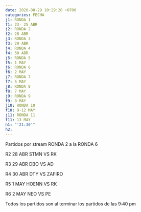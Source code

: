```yaml
---
date: 2020-08-29 10:29:20 +0700
categories: FECHA
j1: RONDA 1
f1: 23- 25 ABR
j2: RONDA 2
f2: 28 ABR
j3: RONDA 3
f3: 29 ABR
j4: RONDA 4
f4: 30 ABR
j5: RONDA 5
f5: 1 MAY
j6: RONDA 6
f6: 2 MAY
j7: RONDA 7
f7: 5 MAY
j8: RONDA 8
f8: 7 MAY
j9: RONDA 9
f9: 8 MAY
j10: RONDA 10
f10: 9-12 MAY
j11: RONDA 11
f11: 13 MAY
h1: "'21:30'"
h2:
---
```

Partidos por stream RONDA 2 a la RONDA 6


R2 28 ABR
STMN VS RK

R3 29 ABR
DBO VS AD

R4 30 ABR
DTY VS ZAFIRO

R5 1 MAY
HOENN VS RK

R6 2 MAY
NEO VS PE



Todos los partidos son al terminar los partidos de las 9:40 pm